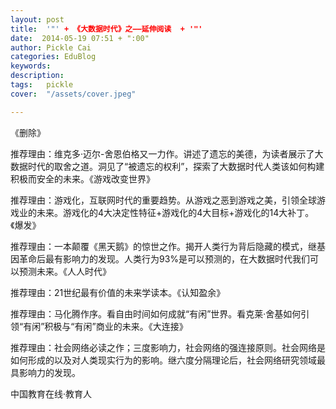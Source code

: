 ```yaml
---
layout: post  
title:  '"' + 《大数据时代》之——延伸阅读  + '"'
date:  2014-05-19 07:51 + ":00" 
author: Pickle Cai  
categories: EduBlog  
keywords: 
description:   
tags:	pickle   
cover:  "/assets/cover.jpeg"  

---  
```

    
《删除》

推荐理由：维克多·迈尔-舍恩伯格又一力作。讲述了遗忘的美德，为读者展示了大数据时代的取舍之道。洞见了“被遗忘的权利”，探索了大数据时代人类该如何构建积极而安全的未来。《游戏改变世界》

推荐理由：游戏化，互联网时代的重要趋势。从游戏之恶到游戏之美，引领全球游戏业的未来。游戏化的4大决定性特征+游戏化的4大目标+游戏化的14大补丁。《爆发》

推荐理由：一本颠覆《黑天鹅》的惊世之作。揭开人类行为背后隐藏的模式，继基因革命后最有影响力的发现。人类行为93%是可以预测的，在大数据时代我们可以预测未来。《人人时代》

推荐理由：21世纪最有价值的未来学读本。《认知盈余》

推荐理由：马化腾作序。看自由时间如何成就“有闲”世界。看克莱·舍基如何引领“有闲”积极与“有闲”商业的未来。《大连接》

推荐理由：社会网络必读之作；三度影响力，社会网络的强连接原则。社会网络是如何形成的以及对人类现实行为的影响。继六度分隔理论后，社会网络研究领域最具影响力的发现。

		    
 中国教育在线·教育人

